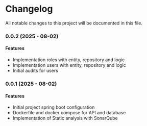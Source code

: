 # Changelog

All notable changes to this project will be documented in this file.

### 0.0.2 (2025 - 08-02)

#### Features
- Implementation roles with entity, repository and logic
- Implementation users with entity, repository and logic
- Initial audits for users

### 0.0.1 (2025 - 08-02)

#### Features
- Initial project spring boot configuration
- Dockerfile and docker compose for API and database
- Implementation of Static analysis with SonarQube